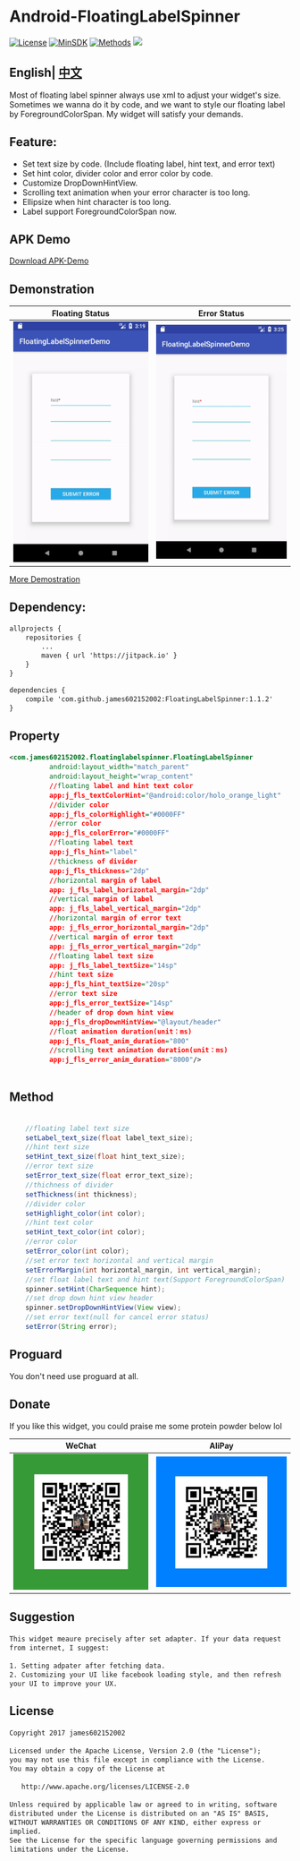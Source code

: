 # Android-FloatingLabelSpinner

[![License](https://img.shields.io/badge/License%20-Apache%202-337ab7.svg)](https://www.apache.org/licenses/LICENSE-2.0)
[![MinSDK](https://img.shields.io/badge/API-14%2B-brightgreen.svg?style=flat)](https://android-arsenal.com/api?level=14)
[![Methods](https://img.shields.io/badge/Methods%20%7C%20Size%20-%20160%20%7C%2031%20KB-d9534f.svg)](http://www.methodscount.com/?lib=com.github.james602152002%3AFloatingLabelSpinner%3A1.1.0)
[![](https://jitpack.io/v/james602152002/FloatingLabelSpinner.svg)](https://jitpack.io/#james602152002/FloatingLabelSpinner)

## English| [中文](README.md)

Most of floating label spinner always use xml to adjust your widget's size. Sometimes we wanna do it by code, and we want to style our floating label by ForegroundColorSpan. My widget will satisfy your demands.

## Feature:

 - Set text size by code. (Include floating label, hint text, and error text)
 - Set hint color, divider color and error color by code.
 - Customize DropDownHintView.
 - Scrolling text animation when your error character is too long.
 - Ellipsize when hint character is too long.
 - Label support ForegroundColorSpan now.
 
## APK Demo
[Download APK-Demo](art/demo.apk)

## Demonstration

|Floating Status|Error Status|
|:---:|:---:|
|![](art/float_en.gif)|![](art/error_en.gif)|

[More Demostration](common_md/DEMONSTRATION_EN.md)

## Dependency:

```
allprojects {
	repositories {
		...
		maven { url 'https://jitpack.io' }
	}
}
```

```
dependencies {
	compile 'com.github.james602152002:FloatingLabelSpinner:1.1.2'
}
```

## Property

```xml
<com.james602152002.floatinglabelspinner.FloatingLabelSpinner
          android:layout_width="match_parent"
          android:layout_height="wrap_content"
          //floating label and hint text color
          app:j_fls_textColorHint="@android:color/holo_orange_light" 
          //divider color
          app:j_fls_colorHighlight="#0000FF" 
          //error color
          app:j_fls_colorError="#0000FF"
          //floating label text
          app:j_fls_hint="label"
          //thickness of divider
          app:j_fls_thickness="2dp"
          //horizontal margin of label
          app: j_fls_label_horizontal_margin="2dp"
          //vertical margin of label
          app: j_fls_label_vertical_margin="2dp"
          //horizontal margin of error text
          app: j_fls_error_horizontal_margin="2dp"
          //vertical margin of error text
          app: j_fls_error_vertical_margin="2dp"
          //floating label text size
          app: j_fls_label_textSize="14sp"
          //hint text size
          app:j_fls_hint_textSize="20sp"
          //error text size
          app:j_fls_error_textSize="14sp"
          //header of drop down hint view
          app:j_fls_dropDownHintView="@layout/header"
          //float animation duration(unit：ms)
          app:j_fls_float_anim_duration="800"
          //scrolling text animation duration(unit：ms)
          app:j_fls_error_anim_duration="8000"/>
          
```

## Method

```java

	//floating label text size
	setLabel_text_size(float label_text_size);
	//hint text size
	setHint_text_size(float hint_text_size);
	//error text size
	setError_text_size(float error_text_size);
	//thichness of divider
	setThickness(int thickness);
	//divider color
	setHighlight_color(int color);
	//hint text color
	setHint_text_color(int color);
	//error color
	setError_color(int color);
	//set error text horizontal and vertical margin
	setErrorMargin(int horizontal_margin, int vertical_margin);
	//set float label text and hint text(Support ForegroundColorSpan)
	spinner.setHint(CharSequence hint);
	//set drop down hint view header
	spinner.setDropDownHintView(View view);
	//set error text(null for cancel error status)
	setError(String error);

```

## Proguard

You don't need use proguard at all.

## Donate

If you like this widget,  you could praise me some protein powder below lol

|WeChat|AliPay|
|:---:|:---:|
|![](art/weixin_green.jpg)|![](art/zhifubao_blue.jpg)|

## Suggestion

```
This widget meaure precisely after set adapter. If your data request from internet, I suggest:

1. Setting adpater after fetching data.
2. Customizing your UI like facebook loading style, and then refresh your UI to improve your UX.

```

License
-------

    Copyright 2017 james602152002

    Licensed under the Apache License, Version 2.0 (the "License");
    you may not use this file except in compliance with the License.
    You may obtain a copy of the License at

       http://www.apache.org/licenses/LICENSE-2.0

    Unless required by applicable law or agreed to in writing, software
    distributed under the License is distributed on an "AS IS" BASIS,
    WITHOUT WARRANTIES OR CONDITIONS OF ANY KIND, either express or implied.
    See the License for the specific language governing permissions and
    limitations under the License.
